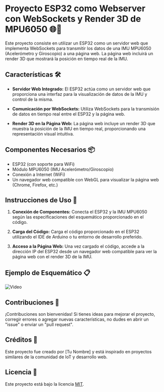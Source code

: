 # Proyecto ESP32 como Webserver con WebSockets y Render 3D de MPU6050 🌐🤖

Este proyecto consiste en utilizar un ESP32 como un servidor web que implementa WebSockets para transmitir los datos de una IMU MPU6050 (Acelerómetro y Giroscopio) a una página web. La página web incluirá un render 3D que mostrará la posición en tiempo real de la IMU.

## Características 🛠️

- **Servidor Web Integrado:** El ESP32 actúa como un servidor web que proporciona una interfaz para la visualización de datos de la IMU y control de la misma.

- **Comunicación por WebSockets:** Utiliza WebSockets para la transmisión de datos en tiempo real entre el ESP32 y la página web.

- **Render 3D en la Página Web:** La página web incluye un render 3D que muestra la posición de la IMU en tiempo real, proporcionando una representación visual intuitiva.

## Componentes Necesarios 📦

- ESP32 (con soporte para WiFi)
- Módulo MPU6050 (IMU Acelerómetro/Giroscopio)
- Conexión a Internet (WiFi)
- Un navegador web compatible con WebGL para visualizar la página web (Chrome, Firefox, etc.)

## Instrucciones de Uso 📝

1. **Conexión de Componentes:** Conecta el ESP32 y la IMU MPU6050 según las especificaciones del esquemático proporcionado en el código.

2. **Carga del Código:** Carga el código proporcionado en el ESP32 utilizando el IDE de Arduino o tu entorno de desarrollo preferido.

3. **Acceso a la Página Web:** Una vez cargado el código, accede a la dirección IP del ESP32 desde un navegador web compatible para ver la página web con el render 3D de la IMU.

## Ejemplo de Esquemático 📋

![Video](https://www.youtube.com/watch?v=516be4dHADc)

## Contribuciones 🚀

¡Contribuciones son bienvenidas! Si tienes ideas para mejorar el proyecto, corregir errores o agregar nuevas características, no dudes en abrir un "issue" o enviar un "pull request".

## Créditos 🙌

Este proyecto fue creado por [Tu Nombre] y está inspirado en proyectos similares de la comunidad de IoT y desarrollo web.

## Licencia 📝

Este proyecto está bajo la licencia [MIT](LICENSE).
